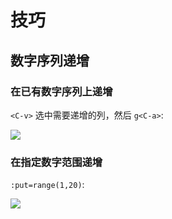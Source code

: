 # 技巧

## 数字序列递增

### 在已有数字序列上递增

`<C-v>` 选中需要递增的列，然后 `g<C-a>`:

![](https://image-host-1251893006.cos.ap-chengdu.myqcloud.com/gif/vim-seq.gif)

### 在指定数字范围递增

`:put=range(1,20)`:

![](https://image-host-1251893006.cos.ap-chengdu.myqcloud.com/gif/vim-put-range.gif)
